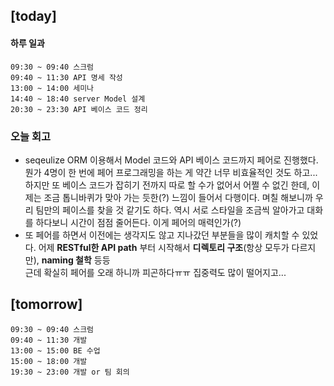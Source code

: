 ## [today]   

#### 하루 일과
```
09:30 ~ 09:40 스크럼
09:40 ~ 11:30 API 명세 작성
13:00 ~ 14:00 세미나
14:40 ~ 18:40 server Model 설계
20:30 ~ 23:30 API 베이스 코드 정리
```

### 오늘 회고
* seqeulize ORM 이용해서 Model 코드와 API 베이스 코드까지 페어로 진행했다. 뭔가 4명이 한 번에 페어 프로그래밍을 하는 게 약간 너무 비효율적인 것도 하고... 하지만 또 베이스 코드가 잡히기 전까지 따로 할 수가 없어서 어쩔 수 없긴 한데, 이제는 조금 톱니바퀴가 맞아 가는 듯한(?) 느낌이 들어서 다행이다. 며칠 해보니까 우리 팀만의 페이스를 찾을 것 같기도 하다. 역시 서로 스타일을 조금씩 알아가고 대화를 하다보니 시간이 점점 줄어든다. 이게 페어의 매력인가(?)
* 또 페어를 하면서 이전에는 생각지도 않고 지나갔던 부분들을 많이 캐치할 수 있었다. 어제 **RESTful한 API path** 부터 시작해서 **디렉토리 구조**(항상 모두가 다르지만), **naming 철학** 등등    
      근데 확실히 페어를 오래 하니까 피곤하다ㅠㅠ 집중력도 많이 떨어지고... 


## [tomorrow]

```
09:30 ~ 09:40 스크럼
09:40 ~ 11:30 개발
13:00 ~ 15:00 BE 수업
15:00 ~ 18:00 개발 
19:30 ~ 23:00 개발 or 팀 회의
```

